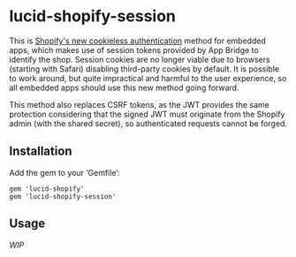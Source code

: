 lucid-shopify-session
=====================

This is [Shopify's new cookieless authentication][0] method for embedded apps,
which makes use of session tokens provided by App Bridge to identify the shop.
Session cookies are no longer viable due to browsers (starting with Safari)
disabling third-party cookies by default. It is possible to work around, but
quite impractical and harmful to the user experience, so all embedded apps
should use this new method going forward.

This method also replaces CSRF tokens, as the JWT provides the same protection
considering that the signed JWT must originate from the Shopify admin (with the
shared secret), so authenticated requests cannot be forged.

[0]: https://shopify.dev/tools/app-bridge/authentication


Installation
------------

Add the gem to your ‘Gemfile’:

    gem 'lucid-shopify'
    gem 'lucid-shopify-session'


Usage
-----

_WIP_
